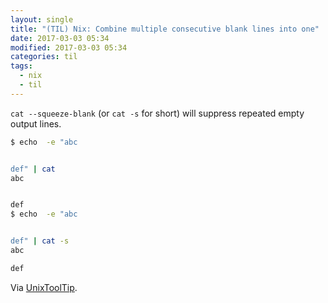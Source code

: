 ```yaml
---
layout: single
title: "(TIL) Nix: Combine multiple consecutive blank lines into one"
date: 2017-03-03 05:34
modified: 2017-03-03 05:34
categories: til
tags:
  - nix
  - til
---
```


`cat --squeeze-blank` (or `cat -s` for short) will suppress repeated empty
output lines.

```bash
$ echo  -e "abc


def" | cat
abc


def
$ echo  -e "abc


def" | cat -s
abc

def
```

Via [UnixToolTip](https://twitter.com/UnixToolTip/status/829005635391991808).
